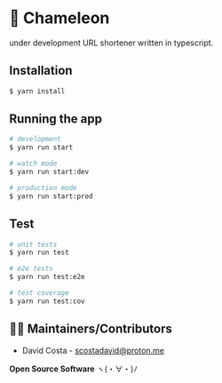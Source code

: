 # 🦎 Chameleon

under development URL shortener written in typescript.

<!-- ## Table of contents
1. Requirements
2. Getting Started
3. Troubleshooting
4. FAQ
5. Maintainers/Contributors
6. License -->

<!-- ## ✔️ Requirements

* Requirement 1
* Requirement 2
* Requirement 3

Bla bla bla.

* Requirement 1
```bash
 sudo apt install req1
```
* Requirement 2
```bash
 sudo apt install req2
```
* Requirement 3
```bash
 sudo apt install req3
``` -->

<!-- ## ⌨️ Getting Started

1. Describe the installation of the packages
2. How to run -->

<!-- ## ✔️ Troubleshooting

 * If ..., check the following:
  - Change A
  - Change B -->

<!-- ## 🤔 FAQ

Q: Question.

A: Answer. -->



## Installation

```bash
$ yarn install
```

## Running the app

```bash
# development
$ yarn run start

# watch mode
$ yarn run start:dev

# production mode
$ yarn run start:prod
```

## Test

```bash
# unit tests
$ yarn run test

# e2e tests
$ yarn run test:e2e

# test coverage
$ yarn run test:cov
```

## 👨‍💻 Maintainers/Contributors

* David Costa - [scostadavid@proton.me](mailto:scostadavid@proton.me)

<!-- ## 📝 License

This project is licensed under the MIT GENERAL PUBLIC LICENSE - see the [LICENSE](LICENSE) file for more details. -->

**Open Source Software** ヽ(・∀・)ﾉ
